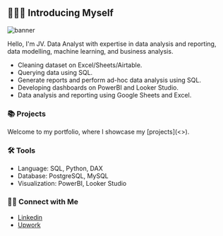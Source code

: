 ## 🙋🏻‍♀️ Introducing Myself

![banner](https://github.com/user-attachments/assets/0221d88c-fefd-4080-9427-3a0c6a2249e7)

Hello, I'm JV. Data Analyst with expertise in data analysis and reporting, data modelling, machine learning, and business analysis.

- Cleaning dataset on Excel/Sheets/Airtable.
- Querying data using SQL.
- Generate reports and perform ad-hoc data analysis using SQL.
- Developing dashboards on PowerBI and Looker Studio.
- Data analysis and reporting using Google Sheets and Excel.

### 📚 Projects

Welcome to my portfolio, where I showcase my [projects](<<In Progress>>).

### 🛠️ Tools

- Language: SQL, Python, DAX
- Database: PostgreSQL, MySQL
- Visualization: PowerBI, Looker Studio

### 👋🏻 Connect with Me

- [Linkedin](https://www.linkedin.com/in/jvchioco/)
- [Upwork](https://www.upwork.com/freelancers/~0146bf86c88793db5f)
